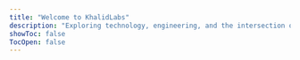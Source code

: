 ```yaml
---
title: "Welcome to KhalidLabs"
description: "Exploring technology, engineering, and the intersection of AI with practical applications"
showToc: false
TocOpen: false
---
```



